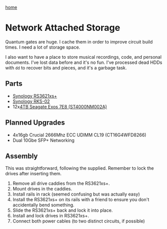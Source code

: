[home](README.md)

# Network Attached Storage

Quantum gates are huge. I cache them in order to improve circuit build times. I need a lot of storage space.

I also want to have a place to store musical recordings, code, and personal documents. I've lost data before and it's no fun. I've processed dead HDDs with `dd` to recover bits and pieces, and it's a garbage task.

## Parts
- [Synology RS3621xs+](https://www.synology.com/en-ca/products/RS3621xs+)
- [Synology RKS-02](https://www.synology.com/en-global/products/RKS-02)
- 12x[4TB Seagate Exos 7E8 (ST4000NM002A)](https://www.seagate.com/ca/en/enterprise-storage/exos-drives/exos-e-drives/exos-7e8/)

## Planned Upgrades
- 4x16gb Crucial 2666Mhz ECC UDIMM CL19 (CT16G4WFD8266)
- Dual 10Gbe SFP+ Networking

## Assembly

This was straightforward, following the supplied. Remember to lock the drives after inserting them.

1. Remove all drive caddies from the RS3621xs+.
1. Mount drives in the caddies.
1. Install rails in rack (seemed confusing but was actually easy)
1. Install the RS3621xs+ on its rails with a friend to ensure you don't accidentally bend something.
1. Slide the RS3621xs+ back and lock it into place.
1. Install and lock drives in RS3621xs+.
1. Connect both power cables (to two distinct circuits, if possible)
